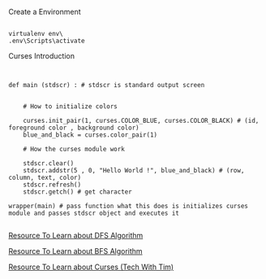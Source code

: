 Create a Environment

```

virtualenv env\
.env\Scripts\activate

```

Curses Introduction

```


def main (stdscr) : # stdscr is standard output screen
    
    
    # How to initialize colors 
    
    curses.init_pair(1, curses.COLOR_BLUE, curses.COLOR_BLACK) # (id, foreground color , background color)
    blue_and_black = curses.color_pair(1)
    
    # How the curses module work
    
    stdscr.clear()
    stdscr.addstr(5 , 0, "Hello World !", blue_and_black) # (row, column, text, color)
    stdscr.refresh()
    stdscr.getch() # get character
    
wrapper(main) # pass function what this does is initializes curses module and passes stdscr object and executes it
    

```

[Resource To Learn about DFS Algorithm](https://www.geeksforgeeks.org/breadth-first-traversal-bfs-on-a-2d-array/)

[Resource To Learn about BFS Algorithm](https://www.geeksforgeeks.org/depth-first-traversal-dfs-on-a-2d-array/)

[Resource To Learn about Curses (Tech With Tim)](https://www.youtube.com/watch?v=Db4oc8qc9RU&ab_channel=TechWithTim)
